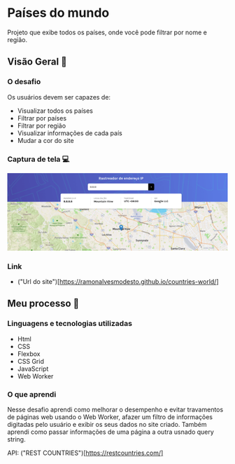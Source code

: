 # Países do mundo
Projeto que exibe todos os países, onde você pode filtrar por nome e região.

## Visão Geral :notebook:

### O desafio
Os usuários devem ser capazes de:

- Visualizar todos os países
- Filtrar por países
- Filtrar por região
- Visualizar informações de cada país
- Mudar a cor do site

### Captura de tela :computer:

![alt text](https://github.com/ramonalvesmodesto/ip-address-tracker/blob/main/Captura%20de%20tela%20de%202021-12-14%2013-19-04.png)

### Link
- ("Url do site")[https://ramonalvesmodesto.github.io/countries-world/]

## Meu processo :running:

### Linguagens e tecnologias utilizadas 

- Html
- CSS
- Flexbox
- CSS Grid
- JavaScript
- Web Worker

### O que aprendi 

Nesse desafio aprendi como melhorar o desempenho e evitar travamentos de páginas web usando o Web Worker, afazer um filtro de informações digitadas pelo usuário e exibir os seus dados no site criado. Também aprendi como passar informações de uma página a outra usnado query string.

API: ("REST COUNTRIES")[https://restcountries.com/]




